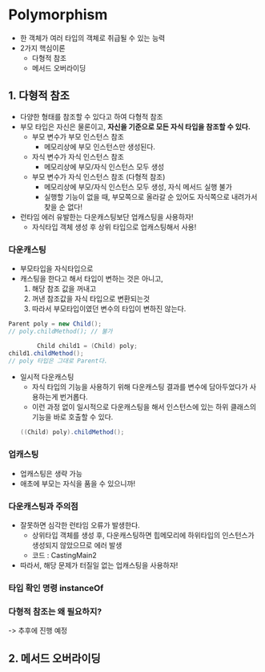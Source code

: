 # Polymorphism
  - 한 객체가 여러 타입의 객체로 취급될 수 있는 능력 
  - 2가지 핵심이론
    - 다형적 참조
    - 메서드 오버라이딩
    
## 1. 다형적 참조
- 다양한 형태를 참조할 수 있다고 하여 다형적 참조
- 부모 타입은 자신은 물론이고, **자신을 기준으로 모든 자식 타입을 참조할 수 있다.**
  - 부모 변수가 부모 인스턴스 참조
    - 메모리상에 부모 인스턴스만 생성된다. 
  - 자식 변수가 자식 인스턴스 참조
    - 메모리상에 부모/자식 인스턴스 모두 생성 
  - 부모 변수가 자식 인스턴스 참조 (다형적 참조)
    - 메모리상에 부모/자식 인스턴스 모두 생성, 자식 메서드 실행 불가 
    - 실행할 기능이 없을 때, 부모쪽으로 올라갈 순 있어도 자식쪽으로 내려가서 찾을 순 없다!
- 런타임 에러 유발한는 다운캐스팅보단 업캐스팅을 사용하자! 
  - 자식타입 객체 생성 후 상위 타입으로 업캐스팅해서 사용! 
  
### 다운캐스팅 
- 부모타입을 자식타입으로 
- 캐스팅을 한다고 해서 타입이 변하는 것은 아니고, 
  1. 해당 참조 값을 꺼내고
  2. 꺼낸 참조값을 자식 타입으로 변환되는것
  3. 따라서 부모타입이였던 변수의 타입이 변하진 않는다.
```java
Parent poly = new Child();
// poly.childMethod(); // 불가 

        Child child1 = (Child) poly;
child1.childMethod();
// poly 타입은 그대로 Parent다.
```
- 일시적 다운캐스팅
  - 자식 타입의 기능을 사용하기 위해 다운캐스팅 결과를 변수에 담아두었다가 사용하는게 번거롭다.
  - 이런 과정 없이 일시적으로 다운캐스팅을 해서 인스턴스에 있는 하위 클래스의 기능을 바로 호출할 수 있다.
  ```java
  ((Child) poly).childMethod();
  ```
### 업캐스팅 
- 업캐스팅은 생략 가능 
- 애초에 부모는 자식을 품을 수 있으니까!

### 다운캐스팅과 주의점 
- 잘못하면 심각한 런타임 오류가 발생한다.
  - 상위타입 객체를 생성 후, 다운캐스팅하면 힙메모리에 하위타입의 인스턴스가 생성되지 않았으므로 에러 발생
  - 코드 : CastingMain2
- 따라서, 해당 문제가 터질일 없는 업캐스팅을 사용하자! 

### 타입 확인 명령 instanceOf

### 다형적 참조는 왜 필요하지?
-> 추후에 진행 예정 
    
## 2. 메서드 오버라이딩 
